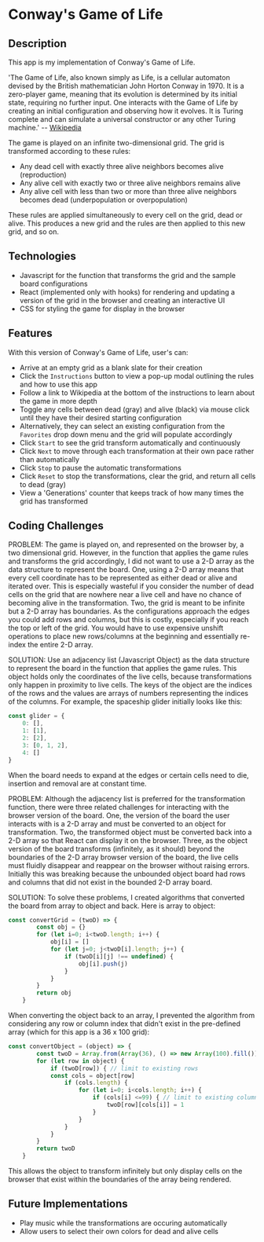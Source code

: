 # Conway's Game of Life

<!-- Visit the live site [here!](https://github.com/facebook/create-react-app) NEED TO UPDATE URL AFTER DEPLOYED -->

## Description

This app is my implementation of Conway's Game of Life. 

'The Game of Life, also known simply as Life, is a cellular automaton devised by the British mathematician John Horton Conway in 1970. It is a zero-player game, meaning that its evolution is determined by its initial state, requiring no further input. One interacts with the Game of Life by creating an initial configuration and observing how it evolves. It is Turing complete and can simulate a universal constructor or any other Turing machine.' -- [Wikipedia](https://en.wikipedia.org/wiki/Conway%27s_Game_of_Life)

The game is played on an infinite two-dimensional grid. The grid is transformed according to these rules:
- Any dead cell with exactly three alive neighbors becomes alive (reproduction)
- Any alive cell with exactly two or three alive neighbors remains alive
- Any alive cell with less than two or more than three alive neighbors becomes dead (underpopulation or overpopulation)

These rules are applied simultaneously to every cell on the grid, dead or alive.
This produces a new grid and the rules are then applied to this new grid, and so on.

## Technologies
- Javascript for the function that transforms the grid and the sample board configurations
- React (implemented only with hooks) for rendering and updating a version of the grid in the browser and creating an interactive UI
- CSS for styling the game for display in the browser

## Features

With this version of Conway's Game of Life, user's can:
- Arrive at an empty grid as a blank slate for their creation
- Click the `Instructions` button to view a pop-up modal outlining the rules and how to use this app
- Follow a link to Wikipedia at the bottom of the instructions to learn about the game in more depth
- Toggle any cells between dead (gray) and alive (black) via mouse click until they have their desired starting configuration
- Alternatively, they can select an existing configuration from the `Favorites` drop down menu and the grid will populate accordingly
- Click `Start` to see the grid transform automatically and continuously
- Click `Next` to move through each transformation at their own pace rather than automatically
- Click `Stop` to pause the automatic transformations
- Click `Reset` to stop the transformations, clear the grid, and return all cells to dead (gray)
- View a 'Generations' counter that keeps track of how many times the grid has transformed

## Coding Challenges 

PROBLEM: The game is played on, and represented on the browser by, a two dimensional grid. However, in the function that applies the game rules and transforms the grid accordingly, I did not want to use a 2-D array as the data structure to represent the board. One, using a 2-D array means that every cell coordinate has to be represented as either dead or alive and iterated over. This is especially wasteful if you consider the number of dead cells on the grid that are nowhere near a live cell and have no chance of becoming alive in the transformation. Two, the grid is meant to be infinite but a 2-D array has boundaries. As the configurations approach the edges you could add rows and columns, but this is costly, especially if you reach the top or left of the grid. You would have to use expensive unshift operations to place new rows/columns at the beginning and essentially re-index the entire 2-D array.

SOLUTION: Use an adjacency list (Javascript Object) as the data structure to represent the board in the function that applies the game rules. This object holds only the coordinates of the live cells, because transformations only happen in proximity to live cells. The keys of the object are the indices of the rows and the values are arrays of numbers representing the indices of the columns. For example, the spaceship glider initially looks like this:
```javascript
const glider = {
    0: [],
    1: [1],
    2: [2],
    3: [0, 1, 2],
    4: []
}
```
When the board needs to expand at the edges or certain cells need to die, insertion and removal are at constant time.

PROBLEM: Although the adjacency list is preferred for the transformation function, there were three related challenges for interacting with the browser version of the board. One, the version of the board the user interacts with is a 2-D array and must be converted to an object for transformation. Two, the transformed object must be converted back into a 2-D array so that React can display it on the browser. Three, as the object version of the board transforms (infinitely, as it should) beyond the boundaries of the 2-D array browser version of the board, the live cells must fluidly disappear and reappear on the browser without raising errors. Initially this was breaking because the unbounded object board had rows and columns that did not exist in the bounded 2-D array board.

SOLUTION: To solve these problems, I created algorithms that converted the board from array to object and back. Here is array to object:
```javascript
const convertGrid = (twoD) => {
        const obj = {}
        for (let i=0; i<twoD.length; i++) {
            obj[i] = []
            for (let j=0; j<twoD[i].length; j++) {
                if (twoD[i][j] !== undefined) {
                    obj[i].push(j)
                } 
            }
        }
        return obj
    }
```
When converting the object back to an array, I prevented the algorithm from considering any row or column index that didn't exist in the pre-defined array (which for this app is a 36 x 100 grid): 
```javascript
const convertObject = (object) => {
        const twoD = Array.from(Array(36), () => new Array(100).fill())
        for (let row in object) {
            if (twoD[row]) { // limit to existing rows
            const cols = object[row] 
                if (cols.length) {
                    for (let i=0; i<cols.length; i++) {
                        if (cols[i] <=99) { // limit to existing columns
                            twoD[row][cols[i]] = 1
                        }
                    }
                }
            }
        }
        return twoD
    }
```
This allows the object to transform infinitely but only display cells on the browser that exist within the boundaries of the array being rendered. 

## Future Implementations
- Play music while the transformations are occuring automatically
- Allow users to select their own colors for dead and alive cells

